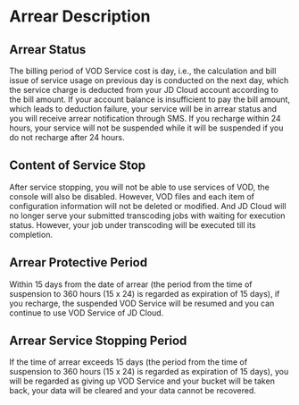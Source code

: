 # Arrear Description

## Arrear Status  

The billing period of VOD Service cost is day, i.e., the calculation and bill issue of service usage on previous day is conducted on the next day, which the service charge is deducted from your JD Cloud account according to the bill amount. If your account balance is insufficient to pay the bill amount, which leads to deduction failure, your service will be in arrear status and you will receive arrear notification through SMS. If you recharge within 24 hours, your service will not be suspended while it will be suspended if you do not recharge after 24 hours.
## Content of Service Stop

After service stopping, you will not be able to use services of VOD, the console will also be disabled. However, VOD files and each item of configuration information will not be deleted or modified. And JD Cloud will no longer serve your submitted transcoding jobs with waiting for execution status. However, your job under transcoding will be executed till its completion.

## Arrear Protective Period

Within 15 days from the date of arrear (the period from the time of suspension to 360 hours (15 x 24) is regarded as expiration of 15 days), if you recharge, the suspended VOD Service will be resumed and you can continue to use VOD Service of JD Cloud.

## Arrear Service Stopping Period

If the time of arrear exceeds 15 days (the period from the time of suspension to 360 hours (15 x 24) is regarded as expiration of 15 days), you will be regarded as giving up VOD Service and your bucket will be taken back, your data will be cleared and your data cannot be recovered.
